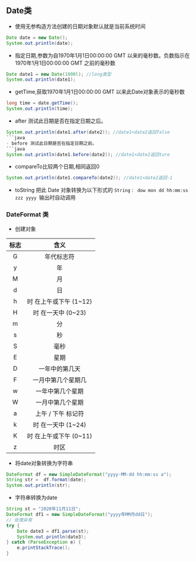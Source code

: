
## Date类

- 使用无参构造方法创建的日期对象默认就是当前系统时间
```java
Date date = new Date();
System.out.println(date);
```
- 指定日期,参数为自1970年1月1日00:00:00 GMT 以来的毫秒数。负数指示在1970年1月1日00:00:00 GMT 之前的毫秒数
```java
Date date1 = new Date(1000l); //long类型
System.out.println(date1);
```
- getTime,获取1970年1月1日00:00:00 GMT 以来此Date对象表示的毫秒数
```java
long time = date.getTime();
System.out.println(time);
```
- after 测试此日期是否在指定日期之后。
```java
System.out.println(date1.after(date2)); //date1<date2返回false
```java
- before 测试此日期是否在指定日期之前。
```java
System.out.println(date1.before(date2)); //date1<date2返回ture
```
- compareTo比较两个日期,相同返回0
```java
System.out.println(date1.compareTo(date2)); //date1<date2返回-1
```
- toString 把此 Date 对象转换为以下形式的 `String：
 dow mon dd hh:mm:ss zzz yyyy `输出时自动调用

### DateFormat 类
- 创建对象

|标志| 含义|
|:-:|:-:|
|G |年代标志符
|y |年
|M |月
|d |日
|h |时 在上午或下午 (1~12)
|H |时 在一天中 (0~23)
|m |分
|s |秒
|S |毫秒
|E |星期
|D |一年中的第几天
|F |一月中第几个星期几
|w |一年中第几个星期
|W |一月中第几个星期
|a |上午 / 下午 标记符
|k |时 在一天中 (1~24)
|K |时 在上午或下午 (0~11)
|z |时区



- 将date对象转换为字符串
```java
DateFormat df = new SimpleDateFormat("yyyy-MM-dd hh:mm:ss a");
String str =  df.format(date);
System.out.println(str);
```
- 字符串转换为date
```java
String st = "2020年11月11日";
DateFormat df1 = new SimpleDateFormat("yyyy年MM月dd日");
// 处理异常
try {
    Date date3 = df1.parse(st);
    System.out.println(date3);
} catch (ParseException e) {
    e.printStackTrace();
}
```
